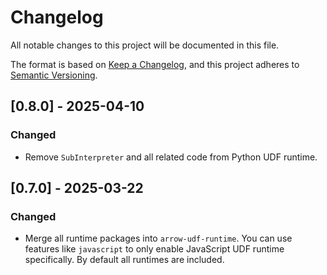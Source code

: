 # Changelog

All notable changes to this project will be documented in this file.

The format is based on [Keep a Changelog](https://keepachangelog.com/en/1.0.0/),
and this project adheres to [Semantic Versioning](https://semver.org/spec/v2.0.0.html).

## [0.8.0] - 2025-04-10

### Changed

- Remove `SubInterpreter` and all related code from Python UDF runtime.

## [0.7.0] - 2025-03-22

### Changed

- Merge all runtime packages into `arrow-udf-runtime`. You can use features like `javascript` to only enable JavaScript UDF runtime specifically. By default all runtimes are included.
